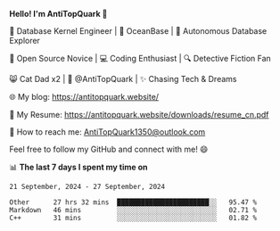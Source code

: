 
**Hello! I'm AntiTopQuark 👋**

🔧 Database Kernel Engineer | 🌊 OceanBase | 🤖 Autonomous Database Explorer

🌱 Open Source Novice | 💻 Coding Enthusiast | 🔍 Detective Fiction Fan

😸 Cat Dad x2 | 🎉 @AntiTopQuark | ✨ Chasing Tech & Dreams

🌐 My blog: https://antitopquark.website/

📄 My Resume: https://antitopquark.website/downloads/resume_cn.pdf

📧 How to reach me: AntiTopQuark1350@outlook.com

Feel free to follow my GitHub and connect with me! 😄

📊 **The last 7 days I spent my time on** 

<!--START_SECTION:waka-->
```text
21 September, 2024 - 27 September, 2024

Other      27 hrs 32 mins  ███████████████████████░░   95.47 % 
Markdown   46 mins         ░░░░░░░░░░░░░░░░░░░░░░░░░   02.71 % 
C++        31 mins         ░░░░░░░░░░░░░░░░░░░░░░░░░   01.82 %
```
<!--END_SECTION:waka-->


